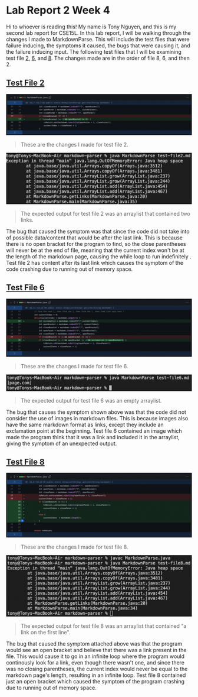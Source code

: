 # Lab Report 2 Week 4

Hi to whoever is reading this! My name is Tony Nguyen, and this is my second lab report for CSE15L. In this lab report, I will be walking through the changes I made to MarkdownParse. This will include the test files that were failure inducing, the symptoms it caused, the bugs that were causing it, and the failure inducing input. The following test files that I will be examining test file [2](test-file2.md), [6](test-file6.md), and [8](test-file8.md). The changes made are in the order of file 8, 6, and then 2.

## [Test File 2](test-file2.md)
![Changes made to code for test file 2](2changes.png)
> These are the changes I made for test file 2.

![Symptoms resulted from test file 2](2output.png)
> The expected output for test file 2 was an arraylist that contained two links.

The bug that caused the symptom was that since the code did not take into of possible data/content that would be after the last link. This is because there is no open bracket for the program to find, so the close parentheses will never be at the end of file, meaning that the current index won't be at the length of the markdown page, causing the while loop to run indefinitely . Test file 2 has content after its last link which causes the symptom of the code crashing due to running out of memory space.

## [Test File 6](test-file6.md)
![Changes made to code for test file 6](6changes.png)
> These are the changes I made for test file 6.

![Symptoms resulted from test file 6](6output.png)
> The expected output for test file 6 was an empty arraylist.

The bug that causes the symptom shown above was that the code did not consider the use of images in markdown files. This is because images also have the same markdown format as links, except they include an exclamation point at the beginning. Test file 6 contained an image which made the program think that it was a link and included it in the arraylist, giving the symptom of an unexpected output.


## [Test File 8](test-file8.md)
![Changes made to code for test file 8](8changes.png)
> These are the changes I made for test file 8.

![Symptoms resulted from test file 8](8output.png)
> The expected output for test file 8 was an arraylist that contained "a link on the first line".

The bug that caused the symptom attached above was that the program would see an open bracket and believe that there was a link present in the file. This would cause it to go in an infinite loop where the program would continously look for a link, even though there wasn't one, and since there was no closing parentheses, the current index would never be equal to the markdown page's length, resulting in an infinite loop. Test file 8 contained just an open bracket which caused the symptom of the program crashing due to running out of memory space.
